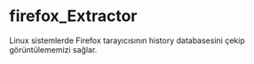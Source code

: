 # firefox_Extractor
Linux sistemlerde Firefox tarayıcısının history databasesini çekip görüntülememizi sağlar.
